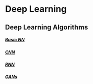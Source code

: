 # Deep Learning

## Deep Learning Algorithms 
##### [Basic NN]()
##### [CNN](https://github.com/enggen/Deep-Neural-Net/blob/master/CNN%20-%20Tensorflow/CNN%20-%20Tensorflow.ipynb)
##### [RNN]()
##### [GANs]()
